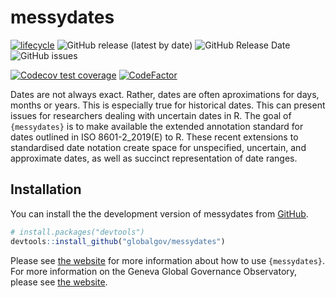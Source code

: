 
<!-- README.md is generated from README.Rmd. Please edit that file -->

# messydates

<!-- badges: start -->

[![lifecycle](https://img.shields.io/badge/lifecycle-experimental-orange.svg)](https://www.tidyverse.org/lifecycle/#experimental)
![GitHub release (latest by
date)](https://img.shields.io/github/v/release/globalgov/messydates)
![GitHub Release
Date](https://img.shields.io/github/release-date/globalgov/messydates)
![GitHub
issues](https://img.shields.io/github/issues-raw/globalgov/messydates)
<!-- [![HitCount](http://hits.dwyl.com/globalgov/qData.svg)](http://hits.dwyl.com/globalgov/messydates) -->
[![Codecov test
coverage](https://codecov.io/gh/globalgov/messydates/branch/main/graph/badge.svg)](https://codecov.io/gh/globalgov/qCreate?branch=main)
[![CodeFactor](https://www.codefactor.io/repository/github/globalgov/messydates/badge)](https://www.codefactor.io/repository/github/globalgov/messydates)
<!-- badges: end -->

Dates are not always exact. Rather, dates are often aproximations for
days, months or years. This is especially true for historical dates.
This can present issues for researchers dealing with uncertain dates in
R. The goal of `{messydates}` is to make available the extended
annotation standard for dates outlined in ISO 8601-2\_2019(E) to R.
These recent extensions to standardised date notation create space for
unspecified, uncertain, and approximate dates, as well as succinct
representation of date ranges.

## Installation

You can install the the development version of messydates from
[GitHub](https://github.com/).

``` r
# install.packages("devtools")
devtools::install_github("globalgov/messydates")
```

Please see [the website](https://globalgov.github.io/messydates) for
more information about how to use `{messydates}`. For more information
on the Geneva Global Governance Observatory, please see [the
website](https://github.com/globalgov).
